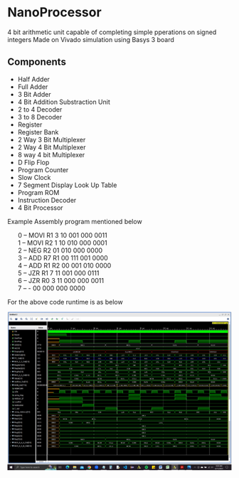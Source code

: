 # NanoProcessor

4 bit arithmetic unit capable of completing simple pperations on signed integers
Made on Vivado simulation using Basys 3 board

## Components
- Half Adder
- Full Adder
- 3 Bit Adder
- 4 Bit Addition Substraction Unit
- 2 to 4 Decoder
- 3 to 8 Decoder
- Register
- Register Bank
- 2 Way 3 Bit Multiplexer
- 2 Way 4 Bit Multiplexer
- 8 way 4 bit Multiplexer
- D Flip Flop
- Program Counter
- Slow Clock
- 7 Segment Display Look Up Table
- Program ROM
- Instruction Decoder
- 4 Bit Processor

Example Assembly program mentioned below

<ul style="list-style-type:none;">
<li>0 –   MOVI R1 3   10 001 000 0011</li>
<li>1 –   MOVI R2 1   10 010 000 0001</li>
<li>2 –   NEG R2      01 010 000 0000</li>
<li>3 –   ADD R7 R1   00 111 001 0000</li>
<li>4 –   ADD R1 R2   00 001 010 0000</li>
<li>5 –   JZR R1 7    11 001 000 0111</li>
<li>6 –   JZR R0 3    11 000 000 0011</li>
<li>7 –      -        00 000 000 0000</li>
</ul>

For the above code runtime is as below

<img src="image.jpg"/>
